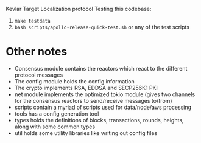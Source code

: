Kevlar Target Localization protocol
Testing this codebase:
1. `make testdata`
2. `bash scripts/apollo-release-quick-test.sh` or any of the test scripts 

# Other notes
- Consensus module contains the reactors which react to the different protocol
  messages
- The config module holds the config information
- The crypto implements RSA, EDDSA and SECP256K1 PKI
- net module implements the optimized tokio module (gives two channels for the
  consensus reactors to send/receive messages to/from)
- scripts contain a myriad of scripts used for data/node/aws processing
- tools has a config generation tool
- types holds the definitions of blocks, transactions, rounds, heights, along
  with some common types
- util holds some utility libraries like writing out config files
